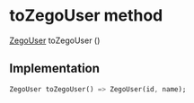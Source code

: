 


# toZegoUser method








[ZegoUser](../../zego_uikit_prebuilt_live_audio_room/ZegoUser-class.md) toZegoUser
()








## Implementation

```dart
ZegoUser toZegoUser() => ZegoUser(id, name);
```







